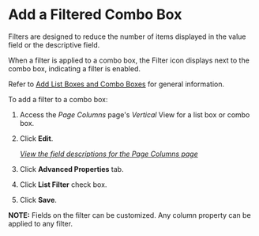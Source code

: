 # Add a Filtered Combo Box

Filters are designed to reduce the number of items displayed in the
value field or the descriptive field.

When a filter is applied to a combo box, the Filter icon displays next
to the combo box, indicating a filter is enabled.

Refer to [Add List Boxes and Combo
Boxes](Add_List_Boxes_and_Combo_Boxes.htm) for general information.

To add a filter to a combo box:

1.  <span id="Column Properties Navigation" class="popUpLink">Access the
    *Page Columns* page</span>'s *Vertical* View for a list box or combo
    box.

2.  Click **Edit**.
    
    *[View the field descriptions for the Page Columns
    page](../Sys_Admin/Page_Desc/Page_Columns_H.htm)*

3.  Click **Advanced Properties** tab.

4.  Click **List Filter** check box.

5.  Click **Save**.

**NOTE:** Fields on the filter can be customized. Any column property
can be applied to any filter.
